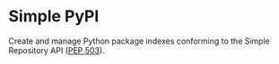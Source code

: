 # Simple PyPI

Create and manage Python package indexes conforming to the Simple Repository API ([PEP 503](https://peps.python.org/pep-0503/)).
